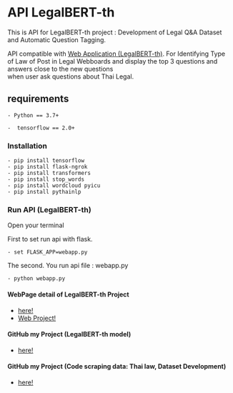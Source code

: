 # API LegalBERT-th

This is API for LegalBERT-th project : Development of Legal Q&A Dataset and Automatic Question Tagging.

API compatible with [Web  Application (LegalBERT-th)](https://github.com/WiratchawaKannika/WebApp_LegalBERT-th). For Identifying Type of Law of Post in Legal Webboards and display the top 3 questions and answers close to the new questions  
when user ask questions about Thai Legal.

## requirements

```shell
- Python == 3.7+
```

```shell
-  tensorflow == 2.0+
```

### Installation

```shell
- pip install tensorflow
- pip install flask-ngrok
- pip install transformers
- pip install stop_words
- pip install wordcloud pyicu
- pip install pythainlp
```

### Run API (LegalBERT-th)
Open your terminal

First to set run api with flask.

```shell
- set FLASK_APP=webapp.py
```

The second. You run api file : webapp.py 
```shell
- python webapp.py
```


#### WebPage detail of LegalBERT-th Project
- [here!](https://github.com/WiratchawaKannika/LegalDoc_NLP) 
- [Web Project!](https://wiratchawakannika.github.io/LegalDoc_NLP/)

#### GitHub my Project (LegalBERT-th model)
- [here!](https://github.com/WiratchawaKannika/bert/tree/master/LegalBERT-th) 

#### GitHub my Project (Code scraping data: Thai law, Dataset Development)
- [here!](https://github.com/WiratchawaKannika/LegalDoc_project4) 
